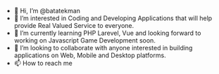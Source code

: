 - 👋 Hi, I’m @batatekman
- 👀 I’m interested in Coding and Developing Applications that will help provide Real Valued Service to everyone.
- 🌱 I’m currently learning PHP Larevel, Vue and looking forward to working on Javascript Game Development soon.
- 💞️ I’m looking to collaborate with anyone interested in building applications on Web, Mobile and Desktop platforms.
- 📫 How to reach me 

<!---
batatekman/batatekman is a ✨ special ✨ repository because its `README.md` (this file) appears on your GitHub profile.
You can click the Preview link to take a look at your changes.
--->

